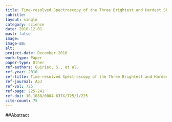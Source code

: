 ```yaml
---
title: Time-resolved Spectroscopy of the Three Brightest and Hardest Short Gamma-ray Bursts Observed with the Fermi Gamma-ray Burst Monitor
subtitle: 
layout: single
category: science
date: 2010-12-01
mast: false
image: 
image-sm: 
alt: 
project-date: December 2010
work-type: Paper
paper-type: Other
ref-authors: Guiriec, S., et al.
ref-year: 2010
ref-title: Time-resolved Spectroscopy of the Three Brightest and Hardest Short Gamma-ray Bursts Observed with the Fermi Gamma-ray Burst Monitor
ref-journal: ApJ
ref-vol: 725
ref-page: 225-241
ref-doi: 10.1088/0004-637X/725/1/225
cite-count: 75
---
```



##Abstract
